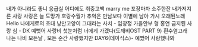 내가 아니라도
좋니
응급실
어디에도
취중고백
marry me
포장마차
소주한잔
내가저지른 사랑
사랑은 늘 도망가
호랑수월가
추억은 만남보다 이별에 남아
가시
오래된노래
Hello
나에게로의 초대
낭만고양이
그대라는 사치 - 임창정
가을안부
형
홍연
금지된 사랑
심 - DK
예뻣어
사랑비
첫눈처럼 너에게 가겠다(도깨비OST PART 9)
흰수염고래
나는 나비
모든날 , 모든 순간
사랑했지만
DAY6(데이식스)- 예뻤어
사랑했나봐
